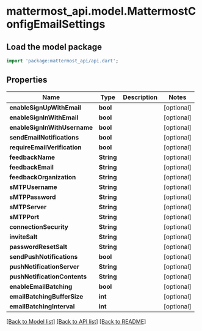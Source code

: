 # mattermost_api.model.MattermostConfigEmailSettings

## Load the model package
```dart
import 'package:mattermost_api/api.dart';
```

## Properties
Name | Type | Description | Notes
------------ | ------------- | ------------- | -------------
**enableSignUpWithEmail** | **bool** |  | [optional] 
**enableSignInWithEmail** | **bool** |  | [optional] 
**enableSignInWithUsername** | **bool** |  | [optional] 
**sendEmailNotifications** | **bool** |  | [optional] 
**requireEmailVerification** | **bool** |  | [optional] 
**feedbackName** | **String** |  | [optional] 
**feedbackEmail** | **String** |  | [optional] 
**feedbackOrganization** | **String** |  | [optional] 
**sMTPUsername** | **String** |  | [optional] 
**sMTPPassword** | **String** |  | [optional] 
**sMTPServer** | **String** |  | [optional] 
**sMTPPort** | **String** |  | [optional] 
**connectionSecurity** | **String** |  | [optional] 
**inviteSalt** | **String** |  | [optional] 
**passwordResetSalt** | **String** |  | [optional] 
**sendPushNotifications** | **bool** |  | [optional] 
**pushNotificationServer** | **String** |  | [optional] 
**pushNotificationContents** | **String** |  | [optional] 
**enableEmailBatching** | **bool** |  | [optional] 
**emailBatchingBufferSize** | **int** |  | [optional] 
**emailBatchingInterval** | **int** |  | [optional] 

[[Back to Model list]](../README.md#documentation-for-models) [[Back to API list]](../README.md#documentation-for-api-endpoints) [[Back to README]](../README.md)


